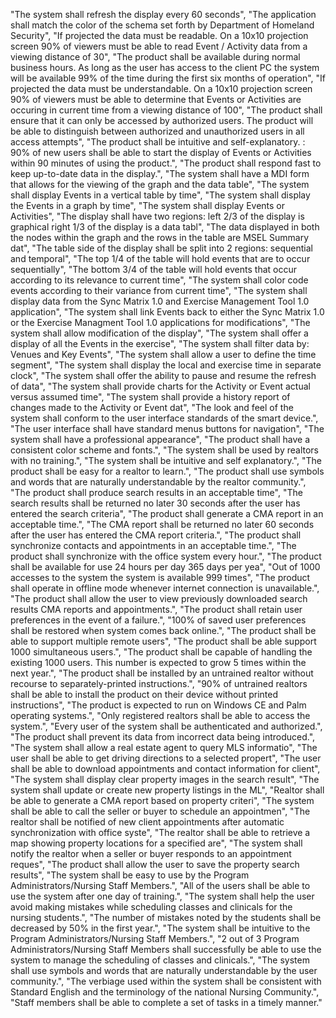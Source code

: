 "The system shall refresh the display every 60 seconds",
"The application shall match the color of the schema set forth by Department of Homeland Security",
"If projected  the data must be readable.  On a 10x10 projection screen  90% of viewers must be able to read Event / Activity data from a viewing distance of 30",
"The product shall be available during normal business hours. As long as the user has access to the client PC  the system will be available 99% of the time during the first six months of operation",
"If projected  the data must be understandable. On a 10x10 projection screen  90% of viewers must be able to determine that Events or Activities are occuring in current time from a viewing distance of 100",
"The product shall ensure that it can only be accessed by authorized users.  The product will be able to distinguish between authorized and unauthorized users in all access attempts",
"The product shall be intuitive and self-explanatory.  :  90% of new users shall be able to start the display of Events or Activities within 90 minutes of using the product.",
"The product shall respond fast to keep up-to-date data in the display.",
"The system shall have a MDI form that allows for the viewing of the graph and the data table",
"The system shall display Events in a vertical table by time",
"The system shall display the Events in a graph by time",
"The system shall display Events or Activities",
"The display shall have two regions:  left 2/3 of the display is graphical  right 1/3 of the display is a data tabl",
"The data displayed in both the nodes within the graph and the rows in the table are MSEL Summary dat",
"The table side of the display shall be split into 2 regions: sequential and temporal",
"The top 1/4 of the table will hold events that are to occur sequentially",
"The bottom 3/4 of the table will hold events that occur according to its relevance to current time",
"The system shall color code events according to their variance from current time",
"The system shall display data from the Sync Matrix 1.0 and Exercise Management Tool 1.0 application",
"The system shall link Events back to either the Sync Matrix 1.0 or the Exercise Managment Tool 1.0 applications for modifications",
"The system shall allow modification of the display",
"The system shall offer a display of all the Events in the exercise",
"The system shall filter data by: Venues and Key Events",
"The system shall allow a user to define the time segment",
"The system shall display the local and exercise time in separate clock",
"The system shall offer the ability to pause and resume the refresh of data",
"The system shall provide charts for the Activity or Event actual versus assumed time",
"The system shall provide a history report of changes made to the Activity or Event dat",
"The look and feel of the system shall conform to the user interface standards of the smart device.",
"The user interface shall have standard menus  buttons for navigation",
"The system shall have a professional appearance",
"The product shall have a consistent color scheme and fonts.",
"The system shall be used by realtors with no training.",
"The system shall be intuitive and self explanatory.",
"The product shall be easy for a realtor to learn.",
"The product shall use symbols and words that are naturally understandable by the realtor community.",
"The product shall produce search results in an acceptable time",
"The search results shall be returned no later 30      seconds  after the user has entered the search criteria",
"The product shall generate a CMA report in an acceptable time.",
"The CMA report shall be returned no later 60 seconds after the user has entered the CMA report criteria.",
"The product shall synchronize contacts and appointments in an acceptable time.",
"The product shall synchronize with the office system every hour.",
"The product shall be available for use 24 hours per day  365 days  per yea",
"Out of 1000 accesses to the system  the system is available 999 times",
"The product shall operate in offline mode whenever internet connection is unavailable.",
"The product shall allow the user to view previously downloaded search results  CMA reports  and appointments.",
"The product shall retain user preferences in the event of a failure.",
"100% of saved user preferences shall be restored when system comes back online.",
"The product shall be able to support multiple remote users",
"The product shall be able support 1000 simultaneous users.",
"The product shall be capable of handling the existing 1000 users. This number is expected to grow 5 times within the next year.",
"The product shall be installed by an untrained realtor   without recourse to separately-printed instructions.",
"90% of untrained realtors shall be able to install the product on their device without printed instructions",
"The product is expected to run on Windows CE and Palm operating systems.",
"Only registered realtors shall be able to access the system.",
"Every user of the system shall be authenticated and authorized.",
"The product shall prevent its data from incorrect data being introduced.",
"The system shall allow a real estate agent to query MLS informatio",
"The user shall be able to get driving directions to a selected propert",
"The user shall be able to download appointments and contact information for client",
"The system shall display clear property images in the search result",
"The system shall update or create new property listings in the ML",
"Realtor shall be able to generate a CMA report based on property criteri",
"The system shall be able to call the seller or buyer to schedule an appointmen",
"The realtor shall be notified of new client appointments after automatic synchronization with office syste",
"The realtor shall be able to retrieve a map showing property locations for a specified are",
"The system shall notify the realtor when a seller or buyer responds to an appointment reques",
"The product shall allow the user to save the property search results",
"The system shall be easy to use by the Program Administrators/Nursing Staff Members.",
"All of the users shall be able to use the system after one day of training.",
"The system shall help the user avoid making mistakes while scheduling classes and clinicals for the nursing students.",
"The number of mistakes noted by the students shall be decreased by 50% in the first year.",
"The system shall be intuitive to the Program Administrators/Nursing Staff Members.",
"2 out of 3 Program Administrators/Nursing Staff Members shall successfully be able to use the system to manage the scheduling of classes and clinicals.",
"The system shall use symbols and words that are naturally understandable by the user community.",
"The verbiage used within the system shall be consistent with Standard English and the terminology of the national Nursing Community.",
"Staff members shall be able to complete a set of tasks in a timely manner."